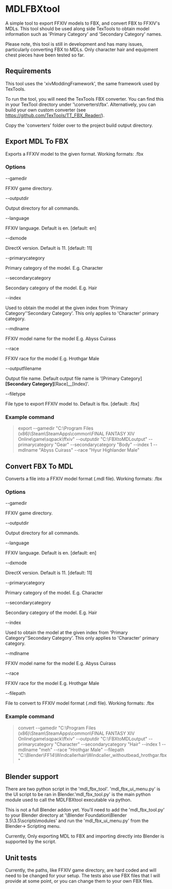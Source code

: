 # MDLFBXtool
A simple tool to export FFXIV models to FBX, and convert FBX to FFXIV's MDLs. This tool should be used along side TexTools to obtain model information such as 'Primary Category' and 'Secondary Category' names. 

Please note, this tool is still in development and has many issues, particularly converting FBX to MDLs. Only character hair and equipment chest pieces have been tested so far.

## Requirements
This tool uses the 'xivModdingFramework', the same framework used by TexTools.

To run the tool, you will need the TexTools FBX converter. You can find this in your TexTool directory under '\converters\fbx'. Alternatively, you can build your own custom converter (see https://github.com/TexTools/TT_FBX_Reader/).

Copy the 'converters' folder over to the project build output directory.

## Export MDL To FBX
Exports a FFXIV model to the given format. Working formats: .fbx

### Options

  --gamedir

  FFXIV game directory.

  --outputdir

  Output directory for all commands.

  --language

  FFXIV language. Default is en. [default: en]

  --dxmode

  DirectX version. Default is 11. [default: 11]

  --primarycategory

  Primary category of the model. E.g. Character

  --secondarycategory

  Secondary category of the model. E.g. Hair

  --index

  Used to obtain the model at the given index from 'Primary Category''Secondary Category'. This only applies to 'Character' primary category.

  --mdlname

  FFXIV model name for the model E.g. Abyss Cuirass

  --race

  FFXIV race for the model E.g. Hrothgar Male

  --outputfilename

  Output file name. Default output file name is '[Primary Category]__[Secondary Category]__[Race]__[Index]'.   

  --filetype

  File type to export FFXIV model to. Default is fbx. [default: .fbx]

### Example command
> export --gamedir "C:\\Program Files (x86)\\Steam\\SteamApps\\common\\FINAL FANTASY XIV Online\\game\\sqpack\\ffxiv" --outputdir "C:\\FBXtoMDLoutput" --primarycategory "Gear" --secondarycategory "Body" --index 1 --mdlname "Abyss Cuirass" --race "Hyur Highlander Male"

## Convert FBX To MDL
Converts a file into a FFXIV model format (.mdl file). Working formats: .fbx

### Options

  --gamedir
  
  FFXIV game directory.

  --outputdir
  
  Output directory for all commands.

  --language
  
  FFXIV language. Default is en. [default: en]

  --dxmode
  
  DirectX version. Default is 11. [default: 11]

  --primarycategory
  
  Primary category of the model. E.g. Character

  --secondarycategory
  
  Secondary category of the model. E.g. Hair

  --index
  
  Used to obtain the model at the given index from 'Primary Category''Secondary Category'. This only applies to 'Character' primary category.

  --mdlname
  
  FFXIV model name for the model E.g. Abyss Cuirass

  --race
  
  FFXIV race for the model E.g. Hrothgar Male

  --filepath
  
  File to convert to FFXIV model format (.mdl file). Working formats: .fbx

### Example command
> convert --gamedir "C:\\Program Files (x86)\\Steam\\SteamApps\\common\\FINAL FANTASY XIV Online\\game\\sqpack\\ffxiv" --outputdir "C:\\FBXtoMDLoutput" --primarycategory "Character" --secondarycategory "Hair" --index 1 --mdlname "meh" --race "Hrothgar Male" --filepath "C:\\Blender\\FF14\\Windcallerhair\\Windcaller_withoutbead_hrothgar.fbx"

## Blender support
There are two python script in the 'mdl_fbx_tool'. 'mdl_fbx_ui_menu.py' is the UI script to be ran in Blender.'mdl_fbx_tool.py' is the main python module used to call the MDLFBXtool executable via python. 

This is not a full Blender addon yet. You'll need to add the 'mdl_fbx_tool.py' to your Blender directory at '\Blender Foundation\Blender 3.5\3.5\scripts\modules' and run the 'mdl_fbx_ui_menu.py' from the Blender-> Scripting menu.

Currently, Only exporting MDL to FBX and importing directly into Blender is supported by the script.

## Unit tests
Currently, the paths, like FFXIV game directory, are hard coded and will need to be changed for your setup. The tests also use FBX files that I will provide at some point, or you can change them to your own FBX files.



